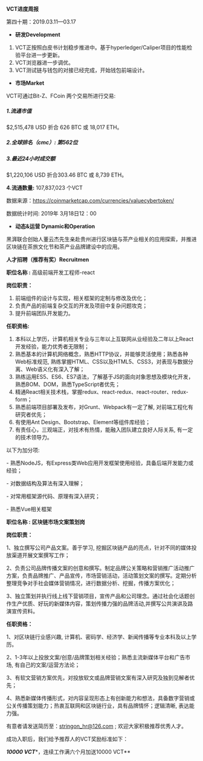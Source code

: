 **VCT进度周报**

第四十期：2019.03.11—03.17

- **研发Development** 

1. VCT正按照白皮书计划稳步推进中。基于hyperledger/Caliper项目的性能检验平台进一步更新。
2. VCT浏览器进一步调优。
3. VCT测试链与钱包的对接已经完成，开始钱包前端设计。

- **市场Market**

VCT可通过Bit-Z、FCoin 两个交易所进行交易:

 

##### **1.流通市值**

$2,515,478 USD 折合 626 BTC  或 18,017 ETH。

##### **2.全球排名（cmc）**: 第562位

##### **3.最近24小时成交额**

$1,220,106 USD 折合303.46 BTC 或 8,739 ETH。

**4.流通数量:** 107,837,023 个VCT

数据来源：https://coinmarketcap.com/currencies/valuecybertoken/

数据统计时间: 2019年 3月18日12：00

- **动态&运营 Dynamic和Operation**

黑湃联合创始人董云杰先生亲赴贵州进行区块链与茶产业相关的应用探索，并推进区块链在茶旅文化节和茶产业品牌建设中的应用。

**人才招聘（推荐有奖）Recruitmen**

**职位名称 :** 高级前端开发工程师-react

**岗位职责：**

1. 前端组件的设计与实现，相关框架的定制与修改及优化；
2. 负责产品的前端复杂交互的开发及项目中复杂问题攻克；
3. 提升前端团队开发能力。

**任职资格:**

1. 本科以上学历，计算机相关专业与三年以上互联网从业经验及二年以上React开发经验，能力优秀者无限制；
2. 熟悉基本的计算机网络概念，熟悉HTTP协议，并能够灵活使用；熟悉各种Web标准规范, 熟练掌握HTML、CSS以及HTML5、CSS3，对表现与数据分离、Web语义化有深入了解；
3. 熟练运用ES5、ES6、ES7语法，了解基于JS的面向对象思想及模块化开发，熟悉BOM、DOM，熟悉TypeScript者优先；
4. 精通React相关技术栈，掌握redux、react-redux、react-router、redux-form；
5. 熟悉前端项目部署及发布，对Grunt、Webpack有一定了解, 对前端工程化有研究者优先；
6. 有使用Ant Design、Bootstrap、Element等组件库经验；
7. 有责任心，三观端正，对技术有热情，能融入团队建立良好人际关系, 有一定的技术领导力。

以下为加分项:

\- 熟悉NodeJS，有Express类Web应用开发框架使用经验，具备后端开发能力或经验；

\- 对数据结构及算法有深入理解；

\- 对常用框架源代码、原理有深入研究；

\- 熟悉Vue相关框架

 

**职位名称 :** **区块链市场文案策划岗**

**岗位职责：**

1、独立撰写公司产品文案。善于学习, 挖掘区块链产品的亮点，针对不同的媒体投放渠道开展文案撰写工作；

2、负责公司品牌传播文案的创意和撰写。制定品牌公关策略和营销推广活动推广方案，负责品牌推广、产品宣传，市场营销活动，活动策划文案的撰写。定期分析整理竞争对手社会媒体营销情况，进行数据分析、挖掘，传播方案优化；

3、独立策划并执行线上线下营销项目，宣传产品和公司理念。通过社会化话题创作生产优质、好玩的新媒体内容，策划传播力强的品牌活动,并撰写公共演讲及路演宣传资料。

**任职资格：**

1、对区块链行业感兴趣, 计算机、密码学、经济学、新闻传播等专业本科及以上学历。

2、1-3年以上投放文案/创意/品牌策划相关经验；熟悉主流新媒体平台和广告市场, 有自己的文案/运营方法论；

3、有软文营销方案优先，对投放软文或品牌营销文案有深入研究及独到见解者优先；

4、熟悉新媒体传播形式，对内容呈现形态上有创新能力和想法，具备数字营销或公关传播策划能力；热衷互联网和区块链行业，具有品牌情怀；逻辑清晰, 表达能力强。

有意者请发送简历至：[stringon_hr@126.com](mailto:stringon_hr@126.com) ; 欢迎大家积极推荐优秀人才。

成功入职后，我们给予推荐人的VCT奖励标准如下：

***10000 VCT****，连续工作满六个月加送10000 VCT**